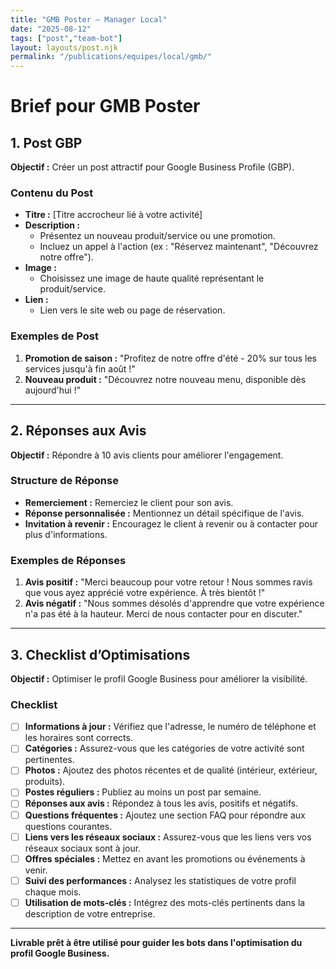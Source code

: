 ```yaml
---
title: "GMB Poster — Manager Local"
date: "2025-08-12"
tags: ["post","team-bot"]
layout: layouts/post.njk
permalink: "/publications/equipes/local/gmb/"
---
```

# Brief pour GMB Poster

## 1. Post GBP

**Objectif :** Créer un post attractif pour Google Business Profile (GBP).

### Contenu du Post
- **Titre :** [Titre accrocheur lié à votre activité]
- **Description :** 
  - Présentez un nouveau produit/service ou une promotion.
  - Incluez un appel à l'action (ex : "Réservez maintenant", "Découvrez notre offre").
- **Image :** 
  - Choisissez une image de haute qualité représentant le produit/service.
- **Lien :** 
  - Lien vers le site web ou page de réservation.

### Exemples de Post
1. **Promotion de saison :** "Profitez de notre offre d'été - 20% sur tous les services jusqu'à fin août !"
2. **Nouveau produit :** "Découvrez notre nouveau menu, disponible dès aujourd'hui !"

---

## 2. Réponses aux Avis

**Objectif :** Répondre à 10 avis clients pour améliorer l'engagement.

### Structure de Réponse
- **Remerciement :** Remerciez le client pour son avis.
- **Réponse personnalisée :** Mentionnez un détail spécifique de l'avis.
- **Invitation à revenir :** Encouragez le client à revenir ou à contacter pour plus d'informations.

### Exemples de Réponses
1. **Avis positif :** "Merci beaucoup pour votre retour ! Nous sommes ravis que vous ayez apprécié votre expérience. À très bientôt !"
2. **Avis négatif :** "Nous sommes désolés d'apprendre que votre expérience n'a pas été à la hauteur. Merci de nous contacter pour en discuter."

---

## 3. Checklist d’Optimisations

**Objectif :** Optimiser le profil Google Business pour améliorer la visibilité.

### Checklist
- [ ] **Informations à jour :** Vérifiez que l'adresse, le numéro de téléphone et les horaires sont corrects.
- [ ] **Catégories :** Assurez-vous que les catégories de votre activité sont pertinentes.
- [ ] **Photos :** Ajoutez des photos récentes et de qualité (intérieur, extérieur, produits).
- [ ] **Postes réguliers :** Publiez au moins un post par semaine.
- [ ] **Réponses aux avis :** Répondez à tous les avis, positifs et négatifs.
- [ ] **Questions fréquentes :** Ajoutez une section FAQ pour répondre aux questions courantes.
- [ ] **Liens vers les réseaux sociaux :** Assurez-vous que les liens vers vos réseaux sociaux sont à jour.
- [ ] **Offres spéciales :** Mettez en avant les promotions ou événements à venir.
- [ ] **Suivi des performances :** Analysez les statistiques de votre profil chaque mois.
- [ ] **Utilisation de mots-clés :** Intégrez des mots-clés pertinents dans la description de votre entreprise.

--- 

**Livrable prêt à être utilisé pour guider les bots dans l'optimisation du profil Google Business.**

